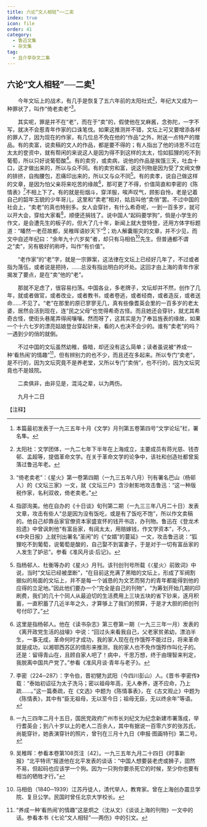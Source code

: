 ```yaml
---
title: 六论“文人相轻”──二卖
index: true
icon: file
order: 41
category:
  - 鲁迅文集
  - 杂文集
tag:  
  - 且介亭杂文二集
---
```


## 六论“文人相轻”──二卖[^①]

　　今年文坛上的战术，有几手是恢复了五六年前的太阳社式[^②]，年纪大又成为一种罪状了，叫作“倚老卖老”[^③]。

　　其实呢，罪是并不在“老”，而在于“卖”的，假使他在叉麻酱，念弥陀，一字不写，就决不会惹青年作家的口诛笔伐。如果这推测并不错，文坛上可又要增添各样的罪人了，因为现在的作家，有几位总不免在他的“作品”之外，附送一点特产的赠品。有的卖富，说卖稿的文人的作品，都是要不得的；有人指出了他的诗思不过在太太的奁资中，就有帮闲的来说这人是因为得不到这样的太太，恰如狐狸的吃不到葡萄，所以只好说葡萄酸[^④]。有的卖穷，或卖病，说他的作品是挨饿三天，吐血十口，这才做出来的，所以与众不同。有的卖穷和富，说这刊物是因为受了文阀文僚的排挤，自掏腰包，忍痛印出来的，所以又与众不同[^⑤]。有的卖孝，说自己做这样的文章，是因为怕父亲将来吃苦的缘故[^⑥]，那可更了不得，价值简直和李密的《陈情表》[^⑦]不相上下了。有的就是衔烟斗，穿洋服，唉声叹气，顾影自怜，老是记着自己的韶年玉貌的少年哥儿，这里和“卖老”相对，姑且叫他“卖俏”罢。不过中国的社会上，“卖老”的真也特别多。女人会穿针，有什么希奇呢，一到一百多岁，就可以开大会，穿给大家看[^⑧]，顺便还捐钱了。说中国人“起码要学狗”，倘是小学生的作文，是会遭先生的板子的，但大了几十年，新闻上就大登特登，还用方体字标题道：“皤然一老莅故都，吴稚晖语妙天下”[^⑨]；劝人解囊赈灾的文章，并不少见，而文中自述年纪曰：“余年九十六岁矣”者，却只有马相伯[^⑩]先生。但普通都不谓之“卖”，另有极好的称呼，叫作“有价值”。

　　“老作家”的“老”字，就是一宗罪案，这法律在文坛上已经好几年了，不过或者指为落伍，或者说是把持，……总没有指出明白的坏处。这回才由上海的青年作家揭发了要点，是在“卖”他的“老”。

　　那就不足虑了，很容易扫荡。中国各业，多老牌子，文坛却并不然，创作了几年，就或者做官，或者改业，或者教书，或者卷逃，或者经商，或者造反，或者送命……不见了。“老”在那里的原已寥寥无几，真有些像耆英会里的一百多岁的老太婆，居然会活到现在，连“民之父母”也觉得希奇古怪。而且她还会穿针，就尤其希奇古怪，使街头巷尾弄得闹嚷嚷。然而呀了，这其实是为了奉旨旌表的缘故，如果一个十六七岁的漂亮姑娘登台穿起针来，看的人也决不会少的。谁有“卖老”的吗？一遇到少的俏的就倒。

　　不过中国的文坛虽然幼稚，昏暗，却还没有这么简单；读者虽说被“养成一种‘看热闹’的情趣”[^⑾]，但有辨别力的也不少，而且还在多起来。所以专门“卖老”，是不行的，因为文坛究竟不是养老堂，又所以专门“卖俏”，也不行的，因为文坛究竟也不是妓院。

　　二卖俱非，由非见是，混沌之辈，以为两伤。

　　九月十二日

【注释】

[^①]:本篇最初发表于一九三五年十月《文学》月刊第五卷第四号“文学论坛”栏，署名隼。

[^②]:太阳社：文学团体，一九二七年下半年在上海成立，主要成员有蒋光慈、钱杏邨、孟超等，提倡革命文学。在关于革命文学的论争中，该社和创造社都曾奚落过鲁迅年老。

[^③]:“倚老卖老”：《星火》第一卷第四期（一九三五年八月）刊有署名巴山（杨邨人）的《文坛三家》一文，就《文坛三户》含沙射影地攻击鲁迅：“这一种版税作家，名利双收，倚老卖老。”

[^④]:指邵洵美。他在自办的《十日谈》旬刊第二期（一九三三年八月二十日）发表文章，攻击有些人“总是因为没有饭吃，或是有了饭吃不饱”，所以作文卖稿的。他自己却靠岳家官僚资本家盛宣怀的钱开书店，办刊物。鲁迅在《登龙术拾遗》中曾讽刺他“有富岳家，有阔太太，用赔嫁钱，作文学资本”，不久，《中央日报》上就刊出署名“圣闲”的《“女婿”的蔓延》一文，攻击鲁迅说：“狐狸吃不到葡萄，说葡萄是酸的，自己娶不到富妻子，于是对于一切有富岳家的人发生了妒忌”。参看《准风月谈·后记》。

[^⑤]:指杨邨人、杜衡等办的《星火》月刊。该刊创刊号所载《〈星火〉前致词》中说，当时“文坛已经被垄断”，“在目前这充满了黑暗的文坛上，形成了军阀割据似的局面的文坛上，并不是每一个诚恳的为文艺而努力的青年都能得到他的应得的立足地。”因此他们要办一个“完全是自己的刊物”，“为筹划开始几期的印刷费，我们的几十个同人从最迫切的生活费用上三块五块的省下钞来，逐月积蓄，一直积蓄了几近半年之久，才算够上了我们的预算，于是才大胆的把创刊号付印了。”

[^⑥]:这里是指杨邨人。他在《读书杂志》第三卷第一期（一九三三年一月）发表的《离开政党生活的战壕》中说：“回过头来看我自己，父老家贫弟幼，漂泊半生，一事无成，革命何时才成功，我的家人现在在作饿殍不能过日，将来革命就是成功，以湘鄂西苏区的情形来推测，我的家人也不免作饿殍作叫化子的。还是：留得青山在，且顾自家人吧了！病中，千思万想，终于由理智来判定，我脱离中国共产党了。”参看《准风月谈·青年与老子》。

[^⑦]:李密（224─287）：字令伯，晋初犍为武阳（今四川彭山）人。《晋书·李密传》载：“泰始初诏征为太子洗马；密以祖母年高，无人奉养，遂不应命，乃上疏……。”这一篇奏疏，在《文选》中题为《陈情事表》，在《古文观止》中题为《陈情表》，其中有“臣无祖母，无以至今日；祖母无臣，无以终余年”等语。

[^⑧]:一九三四年二月十五日，国民党政府广州市长刘纪文为纪念新建市署落成，举行耆英会；到八十岁以上的老人二百余人，其中有据说一百零六岁的张苏氏，尚能穿针，她表演穿针的照片，曾刊在三月十九日《申报·图画特刊》第二号。

[^⑨]:吴稚晖：参看本卷第108页注〔42〕。一九三五年九月二十四日《时事新报》“北平特讯”报道他在北平发表的谈话：“中国人想要装老虎或狮子，固然不易，但起码也应该学一个狗。因为一只狗你要杀死它的时候，至少你也要有相当的牺牲才行。”

[^⑩]:马相伯（1840─1939）江苏丹徒人，清代举人，教育家。曾在上海创办震旦学院、复旦公学。民国时曾任北京大学校长。

[^⑾]:“养成一种‘看热闹’的情趣”这是炯之（沈从文）《谈谈上海的刊物》一文中的话。参看本书《七论“文人相轻”──两伤》中的引文。
